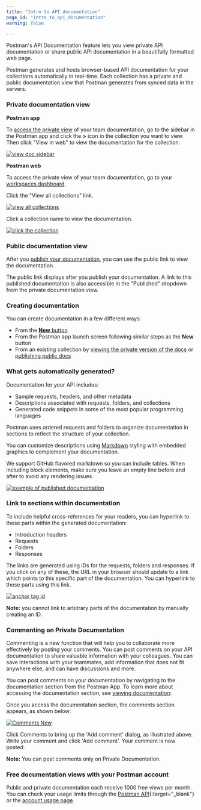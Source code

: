 ```yaml
---
title: "Intro to API documentation"
page_id: "intro_to_api_documentation"
warning: false

---
```


Postman's API Documentation feature lets you view private API documentation or share public API documentation in a beautifully formatted web page. 

Postman generates and hosts browser-based API documentation for your collections automatically in real-time. Each collection has a private and public documentation view that Postman generates from synced data in the servers. 

### Private documentation view

**Postman app**

To [access the private view](/docs/v6/postman/api_documentation/viewing_documentation) of your team documentation, go to the sidebar in the Postman app and click the **>** icon in the collection you want to view. Then click "View in web" to view the documentation for the collection.

[![view doc sidebar](https://s3.amazonaws.com/postman-static-getpostman-com/postman-docs/view-web-documentation.png)](https://s3.amazonaws.com/postman-static-getpostman-com/postman-docs/view-web-documentation.png)

**Postman web**

To access the private view of your team documentation, go to your [workspaces dashboard](https://app.getpostman.com/dashboard). 

Click the "View all collections" link. 

[![view all collections](https://s3.amazonaws.com/postman-static-getpostman-com/postman-docs/view-all-collections.png)](https://s3.amazonaws.com/postman-static-getpostman-com/postman-docs/view-all-collections.png)

Click a collection name to view the documentation.

[![click the collection](https://s3.amazonaws.com/postman-static-getpostman-com/postman-docs/click-collection-private-view.png)](https://s3.amazonaws.com/postman-static-getpostman-com/postman-docs/click-collection-private-view.png)

### Public documentation view

After you [publish your documentation](/docs/v6/postman/api_documentation/publishing_public_docs), you can use the public link to view the documentation. 

The public link displays after you publish your documentation. A link to this published documentation is also accessible in the "Published" dropdown from the private documentation view.

### Creating documentation

You can create documentation in a few different ways:
* From the [**New** button](/docs/v6/postman/launching_postman/newbutton#create-documentation)
* From the Postman app launch screen following similar steps as the **New** button
* From an existing collection by [viewing the private version of the docs](/docs/v6/postman/api_documentation/viewing_documentation) or [publishing public docs](/docs/v6/postman/api_documentation/publishing_public_docs)

### What gets automatically generated?

Documentation for your API includes:

   *   Sample requests, headers, and other metadata
   *   Descriptions associated with requests, folders, and collections
   *   Generated code snippets in some of the most popular programming languages

Postman uses ordered requests and folders to organize documentation in sections to reflect the structure of your collection.

You can customize descriptions using [Markdown](/docs/v6/postman/api_documentation/how_to_document_using_markdown) styling with embedded graphics to complement your documentation. 

We support GitHub flavored markdown so you can include tables. When including block elements, make sure you leave an empty line before and after to avoid any rendering issues.

[![example of published documentation](https://s3.amazonaws.com/postman-static-getpostman-com/postman-docs/WS-doc-markdown.png)](https://s3.amazonaws.com/postman-static-getpostman-com/postman-docs/WS-doc-markdown.png)

### Link to sections within documentation

To include helpful cross-references for your readers, you can hyperlink to these parts within the generated documentation:

  * Introduction headers
  * Requests
  * Folders
  * Responses

The links are generated using IDs for the requests, folders and responses. If you click on any of these, the URL in your browser should update to a link which points to this specific part of the documentation. You can hyperlink to these parts using this link.

[![anchor tag id](https://s3.amazonaws.com/postman-static-getpostman-com/postman-docs/anchor-id.png)](https://s3.amazonaws.com/postman-static-getpostman-com/postman-docs/anchor-id.png)

**Note:** you cannot link to arbitrary parts of the documentation by manually creating an ID.

### Commenting on Private Documentation 

Commenting is a new function that will help you to collaborate more effectively by posting your comments. You can post comments on your API documentation to share valuable information with your colleagues. You can save interactions with your teammates, add information that does not fit anywhere else, and can have discussions and more.

You can post comments on your documentation by navigating to the documentation section from the Postman App. To learn more about accessing the documentation section, see [viewing documentation](/docs/v6/postman/api_documentation/viewing_documentation#viewing-private-documentation):

Once you access the documentation section, the comments section appears, as shown below:

[![Comments New](https://s3.amazonaws.com/postman-static-getpostman-com/postman-docs/Comments_New1.png)](https://s3.amazonaws.com/postman-static-getpostman-com/postman-docs/Comments_New1.png)

Click Comments to bring up the 'Add comment' dialog, as illustrated above. Write your comment and click 'Add comment'. Your comment is now posted. 

**Note:** You can post comments only on Private Documentation. 


### Free documentation views with your Postman account
 
Public and private documentation each receive 1000 free views per month. You can check your usage limits through the [Postman API](https://docs.api.getpostman.com){:target="_blank"} or the [account usage page](https://go.pstmn.io/postman-account-limits).

